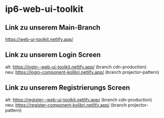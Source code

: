 # ip6-web-ui-toolkit

## Link zu unserem Main-Branch
https://web-ui-toolkit.netlify.app/

## Link zu unserem Login Screen
alt: https://login--web-ui-toolkit.netlify.app/ (branch cdn-production)  
neu: https://login-component-kolibri.netlify.app/ (branch projector-pattern)

## Link zu unserem Registrierungs Screen
alt: https://register--web-ui-toolkit.netlify.app/ (branch cdn-production)  
neu: https://register-component-kolibri.netlify.app/ (branch projector-pattern)
